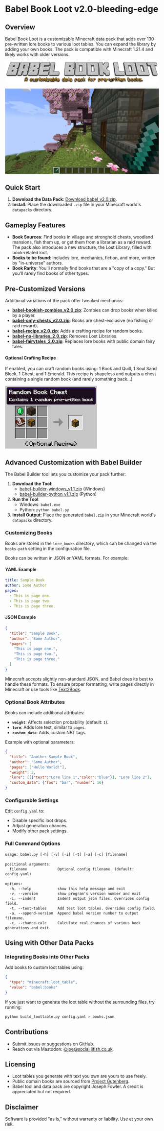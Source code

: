 # Babel Book Loot v2.0-bleeding-edge

## Overview
Babel Book Loot is a customizable Minecraft data pack that adds over 130 pre-written lore books to various loot tables. You can expand the library by adding your own books. The pack is compatible with Minecraft 1.21.4 and likely works with older versions.

![Logo](readme_images/logo.png)

![Demo](readme_images/babel_demo.webp)

## Quick Start
1. **Download the Data Pack**: [Download babel_v2.0.zip](https://github.com/JiFish/babel/releases/download/v2.0/babel_v2.0.zip).
2. **Install**: Place the downloaded `.zip` file in your Minecraft world's `datapacks` directory.

## Gameplay Features
- **Book Sources**: Find books in village and stronghold chests, woodland mansions, fish them up, or get them from a librarian as a raid reward. The pack also introduces a new structure, the Lost Library, filled with book-related loot.
- **Books to be found**: Includes lore, mechanics, fiction, and more, written by "in-universe" authors.
- **Book Rarity**: You'll normally find books that are a "copy of a copy." But you'll rarely find books of other types.

## Pre-Customized Versions
Additional variations of the pack offer tweaked mechanics:
- **[babel-bookish-zombies_v2.0.zip](https://github.com/JiFish/babel/releases/download/v2.0/babel-bookish-zombies_v2.0.zip)**: Zombies can drop books when killed by a player.
- **[babel-only-chests_v2.0.zip](https://github.com/JiFish/babel/releases/download/v2.0/babel-only-chests_v2.0.zip)**: Books are chest-exclusive (no fishing or raid reward).
- **[babel-recipe_v2.0.zip](https://github.com/JiFish/babel/releases/download/v2.0/babel-recipe_v2.0.zip)**: Adds a crafting recipe for random books.
- **[babel-no-libraries_2.0.zip](https://github.com/JiFish/babel/releases/download/v2.0/babel-no-libraries_v2.0.zip)**: Removes Lost Libraries.
- **[babel-fairytales_2.0.zip](https://github.com/JiFish/babel/releases/download/v2.0/babel-fairytales_v2.0.zip)**: Replaces lore books with public domain fairy tales.

#### Optional Crafting Recipe
If enabled, you can craft random books using: 1 Book and Quill, 1 Soul Sand Block, 1 Chest, and 1 Emerald. This recipe is shapeless and outputs a chest containing a single random book (and rarely something back...)

![Recipe Image](readme_images/optional_recipe.png)

## Advanced Customization with Babel Builder
The Babel Builder tool lets you customize your pack further:

1. **Download the Tool**:
   - [babel-builder-windows_v1.1.zip](https://github.com/JiFish/babel/releases) (Windows)
   - [babel-builder-python_v1.1.zip](https://github.com/JiFish/babel/releases) (Python)
2. **Run the Tool**:
   - Windows: `babel.exe`
   - Python: `python babel.py`
3. **Install Output**: Place the generated `babel.zip` in your Minecraft world's `datapacks` directory.

### Customizing Books
Books are stored in the `lore_books` directory, which can be changed via the `books-path` setting in the configuration file.

Books can be written in JSON or YAML formats. For example:

#### YAML Example
```yaml
title: Sample Book
author: Some Author
pages:
  - This is page one.
  - This is page two.
  - This is page three.
```

#### JSON Example
```json
{
  "title": "Sample Book",
  "author": "Some Author",
  "pages": [
    "This is page one.",
    "This is page two.",
    "This is page three."
  ]
}
```

Minecraft accepts slightly non-standard JSON, and Babel does its best to handle these formats. To ensure proper formatting, write pages directly in Minecraft or use tools like [Text2Book](https://thewilley.github.io/Text2Book/).

### Optional Book Attributes
Books can include additional attributes:
- **`weight`**: Affects selection probability (default: `1`).
- **`lore`**: Adds lore text, similar to `pages`.
- **`custom_data`**: Adds custom NBT tags.

Example with optional parameters:
```json
{
  "title": "Another Sample Book",
  "author": "Some Author",
  "pages": ["Hello World!"],
  "weight": 2,
  "lore": [[{"text":"Lore line 1","color":"blue"}], "Lore line 2"],
  "custom_data": {"foo": "bar", "number": 16}
}
```

### Configurable Settings
Edit `config.yaml` to:
- Disable specific loot drops.
- Adjust generation chances.
- Modify other pack settings.

### Full Command Options
```
usage: babel.py [-h] [-v] [-i] [-t] [-a] [-c] [filename]

positional arguments:
  filename              Optional config filename. (default: config.yaml)

options:
  -h, --help            show this help message and exit
  -v, --version         show program's version number and exit
  -i, --indent          Indent output json files. Overrides config field.
  -t, --test-tables     Add test loot tables. Overrides config field.
  -a, --append-version  Append babel version number to output filename.
  -c, --chance-calc     Calculate real chances of various book generations and exit.
```

## Using with Other Data Packs
### Integrating Books into Other Packs
Add books to custom loot tables using:
```json
{
  "type": "minecraft:loot_table",
  "value": "babel:books"
}
```

If you just want to generate the loot table without the surrounding files, try running:

```bash
python build_loottable.py config.yaml > books.json
```

## Contributions
- Submit issues or suggestions on GitHub.
- Reach out via Mastodon: [@joe@social.jifish.co.uk](https://social.jifish.co.uk/@joe).

## Licensing
- Loot tables you generate with text you own are yours to use freely.
- Public domain books are sourced from [Project Gutenberg](https://www.gutenberg.org/).
- Babel tool and data pack are copyright Joseph Fowler. A credit is appreciated but not required.

## Disclaimer
Software is provided "as is," without warranty or liability. Use at your own risk.

